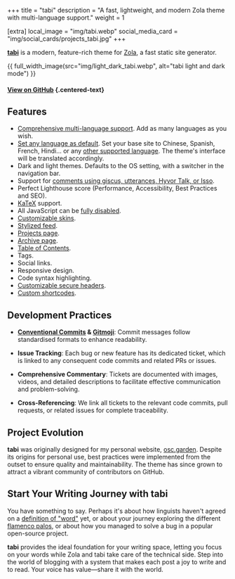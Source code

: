 +++
title = "tabi"
description = "A fast, lightweight, and modern Zola theme with multi-language support."
weight = 1

[extra]
local_image = "img/tabi.webp"
social_media_card = "img/social_cards/projects_tabi.jpg"
+++

[**tabi**](https://github.com/welpo/tabi) is a modern, feature-rich theme for [Zola](https://www.getzola.org/), a fast static site generator.

{{ full_width_image(src="img/light_dark_tabi.webp", alt="tabi light and dark mode") }}

#### [View on GitHub](https://github.com/welpo/tabi) {.centered-text}

## Features

- [Comprehensive multi-language support](https://welpo.github.io/tabi/blog/faq-languages/#how-does-tabi-handle-multilingual-support). Add as many languages as you wish.
- [Set any language as default](https://welpo.github.io/tabi/blog/faq-languages/#how-do-i-set-a-default-language-for-my-site). Set your base site to Chinese, Spanish, French, Hindi… or any [other supported language](https://github.com/welpo/tabi/tree/main/i18n). The theme's interface will be translated accordingly.
- Dark and light themes. Defaults to the OS setting, with a switcher in the navigation bar.
- Support for [comments using giscus, utterances, Hyvor Talk, or Isso](https://welpo.github.io/tabi/blog/comments/).
- Perfect Lighthouse score (Performance, Accessibility, Best Practices and SEO).
- [KaTeX](https://katex.org/) support.
- All JavaScript can be [fully disabled](https://welpo.github.io/tabi/blog/javascript/).
- [Customizable skins](https://welpo.github.io/tabi/blog/customise-tabi/).
- [Stylized feed](https://welpo.github.io/tabi/atom.xml).
- [Projects page](https://welpo.github.io/tabi/projects/).
- [Archive page](https://welpo.github.io/tabi/archive/).
- [Table of Contents](https://welpo.github.io/tabi/blog/toc/).
- Tags.
- Social links.
- Responsive design.
- Code syntax highlighting.
- [Customizable secure headers](https://welpo.github.io/tabi/blog/security/).
- [Custom shortcodes](https://welpo.github.io/tabi/blog/shortcodes/).

## Development Practices

- **[Conventional Commits](https://www.conventionalcommits.org) & [Gitmoji](https://gitmoji.dev/)**: Commit messages follow standardised formats to enhance readability.

- **Issue Tracking**: Each bug or new feature has its dedicated ticket, which is linked to any consequent code commits and related PRs or issues.

- **Comprehensive Commentary**: Tickets are documented with images, videos, and detailed descriptions to facilitate effective communication and problem-solving.

- **Cross-Referencing**: We link all tickets to the relevant code commits, pull requests, or related issues for complete traceability.

## Project Evolution

**tabi** was originally designed for my personal website, [osc.garden](https://osc.garden). Despite its origins for personal use, best practices were implemented from the outset to ensure quality and maintainability. The theme has since grown to attract a vibrant community of contributors on GitHub.

## Start Your Writing Journey with tabi

You have something to say. Perhaps it's about how linguists haven't agreed on a [definition of "word"](https://en.wikipedia.org/wiki/Word) yet, or about your journey exploring the different [flamenco palos](https://en.wikipedia.org/wiki/Palo_(flamenco)), or about how you managed to solve a bug in a popular open-source project.

**tabi** provides the ideal foundation for your writing space, letting you focus on your words while Zola and tabi take care of the technical side. Step into the world of blogging with a system that makes each post a joy to write and to read. Your voice has value—share it with the world.
